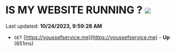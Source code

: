 # IS MY WEBSITE RUNNING ? [![](https://img.shields.io/static/v1?label=Sponsor&message=%E2%9D%A4&logo=GitHub&color=%23fe8e86)](https://github.com/sponsors/<username>)

Last updated: **10/24/2023, 9:59:28 AM**

- `GET` [https://youssefservice.me](https://youssefservice.me) - **Up** (651ms)

